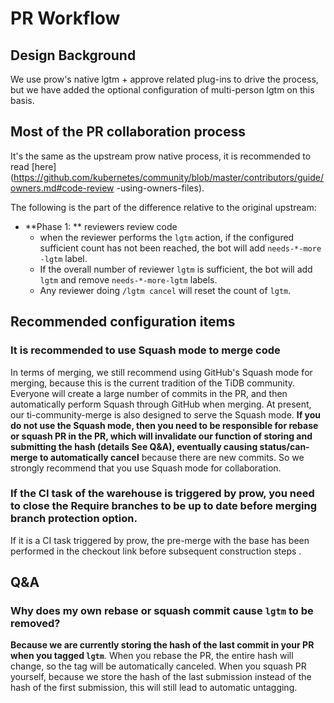 # PR Workflow 

## Design Background 

We use prow's native lgtm + approve related plug-ins to drive the process, but we have added the optional configuration of multi-person lgtm on this basis. 

## Most of the PR collaboration process 

It's the same as the upstream prow native process, it is recommended to read [here](https://github.com/kubernetes/community/blob/master/contributors/guide/owners.md#code-review -using-owners-files). 

The following is the part of the difference relative to the original upstream: 

- **Phase 1: ** reviewers review code 
  - when the reviewer performs the `lgtm` action, if the configured sufficient count has not been reached, the bot will add `needs-*-more -lgtm` label. 
  - If the overall number of reviewer `lgtm` is sufficient, the bot will add `lgtm` and remove `needs-*-more-lgtm` labels. 
  - Any reviewer doing `/lgtm cancel` will reset the count of `lgtm`. 


## Recommended configuration items 

### It is recommended to use Squash mode to merge code

In terms of merging, we still recommend using GitHub's Squash mode for merging, because this is the current tradition of the TiDB community. Everyone will create a large number of commits in the PR, and then automatically perform Squash through GitHub when merging. At present, our ti-community-merge is also designed to serve the Squash mode. **If you do not use the Squash mode, then you need to be responsible for rebase or squash PR in the PR, which will invalidate our function of storing and submitting the hash (details See Q&A), eventually causing status/can-merge to automatically cancel** because there are new commits. So we strongly recommend that you use Squash mode for collaboration. 

### If the CI task of the warehouse is triggered by prow, you need to close the Require branches to be up to date before merging branch protection option. 

If it is a CI task triggered by prow, the pre-merge with the base has been performed in the checkout link before subsequent construction steps . 

## Q&A 

### Why does my own rebase or squash commit cause `lgtm` to be removed? 

**Because we are currently storing the hash of the last commit in your PR when you tagged `lgtm`**. When you rebase the PR, the entire hash will change, so the tag will be automatically canceled. When you squash PR yourself, because we store the hash of the last submission instead of the hash of the first submission, this will still lead to automatic untagging.
